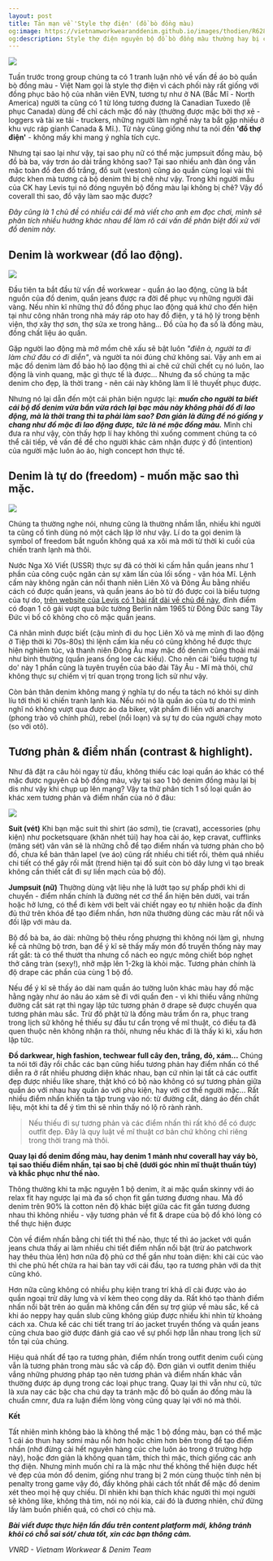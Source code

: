 ```yaml
---
layout: post
title: Tản mạn về 'Style thợ điện' (đồ bò đồng màu)
og:image: https://vietnamworkwearanddenim.github.io/images/thodien/R6287427B.jpg
og:description: Style thợ điện nguyên bộ đồ bò đồng màu thường hay bị chê, nhưng tại sao lại như vậy, ta hãy phân tích qua nhiều khía cạnh để hiểu rõ hơn về vấn đề thời trang/thẩm mĩ này.
---
```


![](/images/thodien/R6287427B.jpg)

Tuần trước trong group chúng ta có 1 tranh luận nhỏ về vấn đề áo bò quần bò đồng màu - Việt Nam gọi là style thợ điện vì cách phối này rất giống với đồng phục bảo hộ của nhân viên EVN, tương tự như ở NA (Bắc Mĩ - North America) người ta cũng có 1 từ lóng tương đương là Canadian Tuxedo (lễ phục Canada) dùng để chỉ cách mặc đồ này (thường được mặc bởi thợ xẻ - loggers và tài xe tải - truckers, những người làm nghề này ta bắt gặp nhiều ở khu vực ráp gianh Canada & Mĩ.). Từ này cũng giống như ta nói đến **'đồ thợ điện'** - không mấy khi mang ý nghĩa tích cực.

Nhưng tại sao lại như vậy, tại sao phụ nữ có thể mặc jumpsuit đồng màu, bộ đồ bà ba, váy trơn áo dài trắng không sao? Tại sao nhiều anh đàn ông vẫn mặc toàn đồ đen đồ trắng, đồ suit (veston) cũng áo quần cùng loại vải thì được khen mà tương cả bộ denim thì bị chê như vậy. Trong khi người mẫu của CK hay Levis tụi nó đóng nguyên bộ đồng màu lại không bị chê? Vậy đồ coverall thì sao, đồ vậy làm sao mặc được?

*Đây cũng là 1 chủ đề có nhiều cái để mà viết cho anh em đọc chơi, mình sẽ phân tích nhiều hướng khác nhau để làm rõ cái vấn đề phân biệt đối xử với đồ denim này.*

## Denim là workwear (đồ lao động).

![](/images/thodien/65172712_2628225683856890_779625405622517760_n.jpg)

Đầu tiên ta bắt đầu từ vấn đề workwear - quần áo lao động, cũng là bắt nguồn của đồ denim, quần jeans được ra đời để phục vụ những người đãi vàng. Nếu nhìn kĩ những thứ đồ đồng phục lao động quá khứ cho đến hiện tại như công nhân trong nhà máy ráp oto hay đồ điện, y tá hộ lý trong bệnh viện, thợ xây thợ sơn, thợ sửa xe trong hãng... Đồ của họ đa số là đồng màu, đồng chất liệu áo quần.

Gặp người lao động mà mở mồm chê xấu sẽ bật luôn *"điên à, người ta đi làm chứ đâu có đi diễn"*, và người ta nói đúng chứ không sai. Vậy anh em ai mặc đồ denim làm đồ bảo hộ lao động thì ai chê cứ chửi chết cụ nó luôn, lao động là vinh quang, mặc gì thực tế là được... Nhưng đa số chúng ta mặc denim cho đẹp, là thời trang - nên cái này không làm lí lẽ thuyết phục được.

Nhưng nó lại dẫn đến một cái phản biện ngược lại: ***muốn cho người ta biết cái bộ đồ denim vừa bẩn vừa rách lại bạc màu này không phải đồ đi lao động, mà là thời trang thì ta phải làm sao? Đơn giản là đừng để nó giống y chang như đồ mặc đi lao động được, tức là né mặc đồng màu.*** Mình chỉ đưa ra như vậy, còn thấy hợp lí hay không thì xuống comment chúng ta có thể cãi tiếp, về vấn đề để cho người khác cảm nhận được ý đồ (intention) của người mặc luôn ảo ảo, high concept hơn thực tế.

## Denim là tự do (freedom) - muốn mặc sao thì mặc.

![](/images/thodien/Throwback-Thursday-Berlin-Wall.jpg)

Chúng ta thường nghe nói, nhưng cũng là thường nhầm lẫn, nhiều khi người ta cũng cố tình dùng nó một cách lập lờ như vậy. Lí do ta gọi denim là symbol of freedom bắt nguồn không quá xa xôi mà mới từ thời kì cuối của chiến tranh lạnh mà thôi.

Nước Nga Xô Viết (USSR) thực sự đã có thời kì cấm hẳn quần jeans như 1 phần của công cuộc ngăn cản sự xâm lấn của lối sống - văn hóa Mĩ. Lệnh cấm này không ngăn cản nổi thanh niên Liên Xô và Đông Âu bằng nhiều cách có được quần jeans, và quần jeans áo bò từ đó được coi là biểu tượng của tự do, [trên website của Levis có 1 bài rất dài về chủ đề này](https://www.levistrauss.com/2014/11/06/throwback-thursday-jeans-as-a-symbol-of-freedom-in-eastern-europe/), đỉnh điểm có đoạn 1 cô gái vượt qua bức tường Berlin năm 1965 từ Đông Đức sang Tây Đức vì bố cô không cho cô mặc quần jeans.

Cá nhân mình được biết (cậu mình đi du học Liên Xô và mẹ mình đi lao động ở Tiệp thời kì 70s-80s) thì lệnh cấm kia nếu có cũng không hề được thực hiện nghiêm túc, và thanh niên Đông Âu may mặc đồ denim cũng thoải mái như bình thường (quần jeans ống loe các kiểu). Cho nên cái 'biểu tượng tự do' này 1 phần cũng là tuyên truyền của báo đài Tây Âu - Mĩ mà thôi, chứ không thực sự chiếm vị trí quan trọng trong lịch sử như vậy.

Còn bản thân denim không mang ý nghĩa tự do nếu ta tách nó khỏi sự dính líu tới thời kì chiến tranh lạnh kia. Nếu nói nó là quần áo của tự do thì mình nghĩ nó không vượt qua được áo da biker, vật phẩm đi liền với anarchy (phong trào vô chính phủ), rebel (nổi loạn) và sự tự do của người chạy moto (so với otô).

## Tương phản & điểm nhấn (contrast & highlight).

Như đã đặt ra câu hỏi ngay từ đầu, không thiếu các loại quần áo khác có thể mặc được nguyên cả bộ đồng màu, vậy tại sao 1 bộ denim đồng màu lại bị dis như vậy khi chụp up lên mạng? Vậy ta thử phân tích 1 số loại quần áo khác xem tương phản và điểm nhấn của nó ở đâu:

![](/images/thodien/all.jpg)

**Suit (vét)**
Khi bạn mặc suit thì shirt (áo sơmi), tie (cravat), accessories (phụ kiện) như pocketsquare (khăn nhét túi) hay hoa cài áo, kẹp cravat, cufflinks (măng sét) vân vân sẽ là những chỗ để tạo điểm nhấn và tương phản cho bộ đồ, chưa kể bản thân lapel (ve áo) cũng rất nhiều chi tiết rồi, thêm quá nhiều chi tiết có thể gây rối mắt (trend hiện tại đồ suit còn bỏ dây lưng vì tạo break không cần thiết cắt đi sự liền mạch của bộ đồ).

**Jumpsuit (nữ)**
Thường dùng vật liệu nhẹ lả lướt tạo sự phấp phới khi di chuyển - điểm nhấn chính là đường nét cơ thể ẩn hiện bên dưới, vai trần hoặc hở lưng, có thể đi kèm với belt vải chiết ngay eo tự nhiên hoặc da đính đủ thứ trên khóa để tạo điểm nhấn, hơn nữa thường dùng các màu rất nổi và đối lập với màu da.

Bộ đồ bà ba, áo dài: những bộ thêu rồng phượng thì không nói làm gì, nhưng kể cả những bộ trơn, bạn để ý kĩ sẽ thấy mấy món đồ truyền thống này may rất gắt: tà có thể thướt tha nhưng cổ nách eo ngực mông chiết bóp nghẹt thở căng tràn (sexy!), nhỡ mập lên 1-2kg là khỏi mặc. Tương phản chính là độ drape các phần của cùng 1 bộ đồ.

Nếu để ý kĩ sẽ thấy áo dài nam quần áo tường luôn khác màu hay đồ mặc hằng ngày như áo nâu áo xám sẽ đi với quần đen - vì khi thiếu vắng những đường cắt sát rạt thì ngay lập tức tương phản ở drape sẽ được chuyển qua tương phản màu sắc. Trừ đồ phật tử là đồng màu trầm ổn ra, phục trang trong lịch sử không hề thiếu sự đầu tư cẩn trọng về mĩ thuật, có điều ta đã quen thuộc nên không nhận ra thôi, nhưng nếu khác đi là thấy kì kì, xấu hơn lập tức.

**Đồ darkwear, high fashion, techwear full cây đen, trắng, đỏ, xám...**
Chúng ta nói tới đây rồi chắc các bạn cũng hiểu tương phản hay điểm nhấn có thể diễn ra ở rất nhiều phương diện khác nhau, bạn cứ nhìn lại tất cả các outfit đẹp được nhiều like share, thật khó có bộ nào không có sự tương phản giữa quần áo với nhau hay quần áo với phụ kiện, hay với cơ thể người mặc... Rất nhiều điểm nhấn khiến ta tập trung vào nó: từ đường cắt, dáng áo đến chất liệu, một khi ta để ý tìm thì sẽ nhìn thấy nó lộ rõ rành rành.

> Nếu thiếu đi sự tương phản và các điểm nhấn thì rất khó để có được
> outfit đẹp. Đây là quy luật về mĩ thuật cơ bản chứ không chỉ riêng
> trong thời trang mà thôi.

**Quay lại đồ denim đồng màu, hay denim 1 mảnh như coverall hay váy bò, tại sao thiếu điểm nhấn, tại sao bị chê (dưới góc nhìn mĩ thuật thuần túy) và khắc phục như thế nào.**

Thông thường khi ta mặc nguyên 1 bộ denim, ít ai mặc quần skinny với áo relax fit hay ngược lại mà đa số chọn fit gần tương đương nhau. Mà đồ denim trên 90% là cotton nên độ khác biệt giữa các fit gần tương đương nhau thì không nhiều - vậy tương phản về fit & drape của bộ đồ khó lòng có thể thực hiện được

Còn về điểm nhấn bằng chi tiết thì thế nào, thực tế thì áo jacket với quần jeans chưa thấy ai làm nhiều chi tiết điểm nhấn nổi bật (trừ áo patchwork hay thêu thùa lên) hơn nữa độ phủ cơ thể gần như toàn diện: khi cài cúc vào thì che phủ hết chừa ra hai bàn tay với cái đầu, tạo ra tương phản với da thịt cũng khó.

Hơn nữa cũng không có nhiều phụ kiện trang trí khả dĩ cài được vào áo quần ngoại trừ dây lưng và ví kèm theo cọng dây da. Rất khó tạo thành điểm nhấn nổi bật trên áo quần mà không cần đến sự trợ giúp về màu sắc, kể cả khi áo neppy hay quần slub cũng không giúp được nhiều khi nhìn từ khoảng cách xa. Chưa kể các chi tiết trang trí áo jacket truyền thống và quần jeans cũng chưa bao giờ được đánh giá cao về sự phối hợp lẫn nhau trong lịch sử tồn tại của chúng.

Hiệu quả nhất để tạo ra tương phản, điểm nhấn trong outfit denim cuối cùng vẫn là tương phản trong màu sắc và cấp độ. Đơn giản vì outfit denim thiếu vắng những phương pháp tạo nên tương phản và điểm nhấn khác vẫn thường được áp dụng trong các loại phục trang. Quay lại thì vẫn như cũ, tức là xưa nay các bậc cha chú dạy ta tránh mặc đồ bò quần áo đồng màu là chuẩn cmnr, đưa ra luận điểm lòng vòng cũng quay lại với nó mà thôi. 

**Kết**

Tất nhiên mình không bảo là không thể mặc 1 bộ đồng màu, bạn có thể mặc 1 cái áo thun hay sơmi màu nổi hơn hoặc chìm hơn bên trong để tạo điểm nhấn (nhớ đừng cài hết nguyên hàng cúc che luôn áo trong ở trường hợp này), hoặc đơn giản là không quan tâm, thích thì mặc, thích giống các anh thợ điện. Nhưng mình muốn chỉ ra là mặc như thế không thể hiện được hết vẻ đẹp của món đồ denim, giống như trang bị 2 món cùng thuộc tính nên bị penalty trong game vậy đó, đấy không phải cách tốt nhất để mặc đồ denim xét theo mọi hệ quy chiếu. Dĩ nhiên khi bạn thích khác người thì mọi người sẽ không like, không thả tim, nói nọ nói kia, cái đó là đương nhiên, chứ đừng lấy làm buồn phiền quá, có chơi có chịu mà.

***Bài viết được thực hiện lần đầu trên content platform mới, không tránh khỏi có chỗ sai sót/ chưa tốt, xin các bạn thông cảm.***

*VNRD - Vietnam Workwear & Denim Team*
